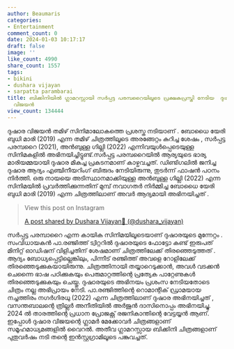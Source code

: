 ```yaml
---
author: Beaumaris
categories:
- Entertainment
comment_count: 0
date: 2024-01-03 10:17:17
draft: false
image: ''
like_count: 4990
share_count: 1557
tags:
- bikini
- dushara vijayan
- sarpatta parambarai
title: ബിക്കിനിയിൽ ഗ്ലാമറസ്സായി സർപ്പട്ട പരമ്പറൈയിലൂടെ പ്രക്ഷകപ്രസ്തി നേടിയ  ദുഷാര
  വിജയൻ
view_count: 134444
---
```


ദുഷാര വിജയൻ തമിഴ് സിനിമാലോകത്തെ പ്രശസ്ത നടിയാണ് . ബോധൈ യേരി ബുധി മാരി (2019) എന്ന തമിഴ് ചിത്രത്തിലൂടെ അരങ്ങേറ്റം കുറിച്ച ശേഷം , സർപ്പട്ട പരമ്പറൈ (2021), അൻബുള്ള ഗില്ലി (2022) എന്നിവയുൾപ്പെടെയുള്ള സിനിമകളിൽ അഭിനയിച്ചിട്ടുണ്ട്.സർപ്പട്ട പരമ്പറൈയിൽ ആര്യയുടെ ഭാര്യ മാരിയമ്മയായി ദുഷാര മികച്ച പ്രകടനമാണ് കാഴ്ചവച്ചത്. ഡിണ്ടിഗലിൽ ജനിച്ച ദുഷാര ആദ്യം എഞ്ചിനീയറിംഗ് ബിരുദം നേടിയിരുന്നു, തുടർന്ന് ഫാഷൻ പഠനം നിർത്തി. ഒരു നായയെ അടിസ്ഥാനമാക്കിയുള്ള അൻബുള്ള ഗില്ലി (2022) എന്ന സിനിമയിൽ പ്രവർത്തിക്കുന്നതിന് മുമ്പ് നവാഗതർ നിർമ്മിച്ച ബോധൈ യേരി ബുധി മാരി (2019) എന്ന ചിത്രത്തിലാണ് അവർ ആദ്യമായി അഭിനയിച്ചത് . 

> View this post on Instagram
> 
> [A post shared by Dushara Vijayan🧿 (@dushara_vijayan)](https://www.instagram.com/p/C1oQZE6L008/?utm_source=ig_embed&utm_campaign=loading)

സർപ്പട്ട പരമ്പാറൈ എന്ന കായിക സിനിമയിലൂടെയാണ് ദുഷാരയുടെ മുന്നേറ്റം . സംവിധായകൻ പാ.രഞ്ജിത്ത് ട്വിറ്ററിൽ ദുഷാരയുടെ ഫോട്ടോ കണ്ട് ഇരുപത് മിനിറ്റ് ഓഡിഷന് വിളിച്ചതിന് ശേഷമാണ് ചിത്രത്തിലേക്ക് തിരഞ്ഞെടുത്തത് . ആദ്യം ബോധ്യപ്പെട്ടില്ലെങ്കിലും, പിന്നീട് രഞ്ജിത്ത് അവളെ റോളിലേക്ക് തിരഞ്ഞെടുക്കുകയായിരുന്നു. ചിത്രത്തിനായി തയ്യാറെടുക്കാൻ, അവൾ വടക്കൻ ചെന്നൈ ഭാഷ പഠിക്കുകയും പെരുമാറ്റത്തിന്റെ പ്രത്യേക പാറ്റേണുകൾ തിരഞ്ഞെടുക്കുകയും ചെയ്തു. ദുഷാരയുടെ അഭിനയം പ്രശംസ നേടിയതോടെ ചിത്രം നല്ല അഭിപ്രായം നേടി. പാ.രഞ്ജിത്തിന്റെ റൊമാന്റിക് ഡ്രാമയായ നച്ചത്തിരം നഗർഗിരധു (2022) എന്ന ചിത്രത്തിലാണ് ദുഷാര അഭിനയിച്ചത് , വസന്തബാലന്റെ ത്രില്ലർ അനീതിയിൽ അർജുൻ ദാസിനൊപ്പം അഭിനയിച്ചു. 2024 ൽ താരത്തിന്റെ പ്രധാന പ്രോജക്റ്റ് രജനികാന്തിന്റെ വേട്ടയ്യൻ ആണ്. ഇപ്പോൾ ദുഷാര വിജയന്റെ ഗ്ലാമർ മേക്കോവര്‍ ചിത്രങ്ങളാണ് സമൂഹമാധ്യമങ്ങളിൽ വൈറൽ. അതീവ ഗ്ലാമറസ്സായ ബിക്കിനി ചിത്രങ്ങളാണ് പുതുവർഷം നടി തന്റെ ഇൻസ്റ്റഗ്രാമിലൂടെ പങ്കുവച്ചത്.